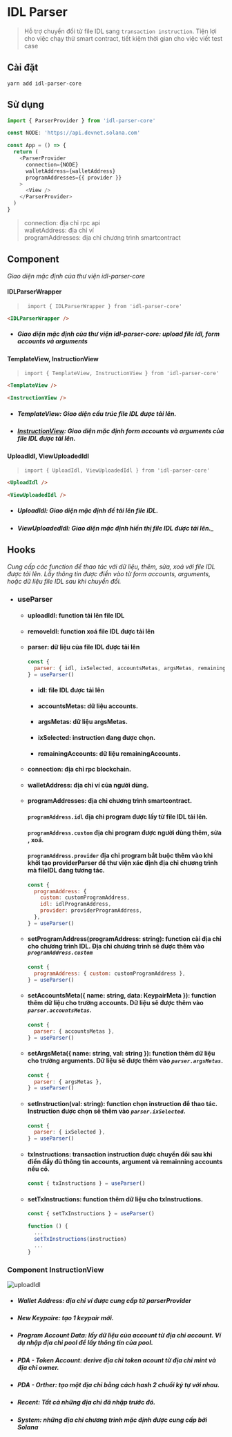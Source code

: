 # **IDL Parser**

> Hỗ trợ chuyển đổi từ file IDL sang `transaction instruction`. Tiện lợi cho việc chạy thử smart contract, tiết kiệm thời gian cho việc viết test case

## Cài đặt

`yarn add idl-parser-core`

## Sử dụng

```js
import { ParserProvider } from 'idl-parser-core'

const NODE: 'https://api.devnet.solana.com'

const App = () => {
  return (
    <ParserProvider
      connection={NODE}
      walletAddress={walletAddress}
      programAddresses={{ provider }}
    >
      <View />
    </ParserProvider>
  )
}
```

> connection: địa chỉ rpc api \
> walletAddress: địa chỉ ví \
> programAddresses: địa chỉ chương trình smartcontract

## Component

_Giao diện mặc định của thư viện idl-parser-core_

#### IDLParserWrapper

> ` import { IDLParserWrapper } from 'idl-parser-core'`

```html
<IDLParserWrapper />
```

- ##### _Giao diện mặc định của thư viện idl-parser-core: upload file idl, form accounts và arguments_

#### TemplateView, InstructionView

> `import { TemplateView, InstructionView } from 'idl-parser-core'`

```html
<TemplateView />

<InstructionView />
```

- ##### _TemplateView: Giao diện cấu trúc file IDL được tải lên._
- ##### _[InstructionView](#instructionview): Giao diện mặc định form accounts và arguments của file IDL được tải lên._

#### UploadIdl, ViewUploadedIdl

> `import { UploadIdl, ViewUploadedIdl } from 'idl-parser-core'`

```html
<UploadIdl />

<ViewUploadedIdl />
```

- ##### _UploadIdl: Giao diện mặc định để tải lên file IDL._
- ##### ViewUploadedIdl: Giao diện mặc định hiển thị file IDL được tải lên.\_

## Hooks

_Cung cấp các function để thao tác với dữ liệu, thêm, sửa, xoá với file IDL được tải lên. Lấy thông tin được điền vào từ form accounts, arguments, hoặc dữ liệu file IDL sau khi chuyển đổi._

- ### useParser

  - #### uploadIdl: function tải lên file IDL
  - #### removeIdl: function xoá file IDL được tải lên
  - #### parser: dữ liệu của file IDL được tải lên
    ```js
    const {
      parser: { idl, ixSelected, accountsMetas, argsMetas, remainingAccounts },
    } = useParser()
    ```
    - #### idl: file IDL được tải lên
    - #### accountsMetas: dữ liệu accounts.
    - #### argsMetas: dữ liệu argsMetas.
    - #### ixSelected: instruction đang được chọn.
    - #### remainingAccounts: dữ liệu remainingAccounts.
  - #### connection: địa chỉ rpc blockchain.
  - #### walletAddress: địa chỉ ví của người dùng.
  - #### programAddresses: địa chỉ chương trình smartcontract.
    #### `programAddress.idl` địa chỉ program được lấy từ file IDL tải lên.
    #### `programAddress.custom` địa chỉ program được người dùng thêm, sửa , xoá.
    #### `programAddress.provider` địa chỉ program bắt buộc thêm vào khi khởi tạo providerParser để thư viện xác định địa chỉ chương trình mà fileIDL đang tương tác.
    ```js
    const {
      programAddress: {
        custom: customProgramAddress,
        idl: idlProgramAddress,
        provider: providerProgramAddress,
      },
    } = useParser()
    ```
  - #### setProgramAddress(programAddress: string): function cài địa chỉ cho chương trình IDL. Địa chỉ chương trình sẽ được thêm vào _`programAddress.custom`_
    ```js
    const {
      programAddress: { custom: customProgramAddress },
    } = useParser()
    ```
  - #### setAccountsMeta({ name: string, data: KeypairMeta }): function thêm dữ liệu cho trường accounts. Dữ liệu sẽ được thêm vào _`parser.accountsMetas`_.
    ```js
    const {
      parser: { accountsMetas },
    } = useParser()
    ```
  - #### setArgsMeta({ name: string, val: string }): function thêm dữ liệu cho trường arguments. Dữ liệu sẽ được thêm vào _`parser.argsMetas`_.
    ```js
    const {
      parser: { argsMetas },
    } = useParser()
    ```
  - #### setInstruction(val: string): function chọn instruction để thao tác. Instruction được chọn sẽ thêm vào _`parser.ixSelected`_.
    ```js
    const {
      parser: { ixSelected },
    } = useParser()
    ```
  - #### txInstructions: transaction instruction được chuyển đổi sau khi điền đầy đủ thông tin accounts, argument và remainning accounts nếu có.
    ```js
    const { txInstructions } = useParser()
    ```
  - #### setTxInstructions: function thêm dữ liệu cho txInstructions.

    ```js
    const { setTxInstructions } = useParser()

    function () {
      ...
      setTxInstructions(instruction)
      ...
    }
    ```

### <a id="instructionview" href="javascript:void"></a> Component InstructionView

![uploadIdl](./src/static/images/docs/selection.png)

- ##### Wallet Address: địa chỉ ví được cung cấp từ parserProvider
- ##### New Keypaire: tạo 1 keypair mới.
- ##### Program Account Data: lấy dữ liệu của account từ địa chỉ account. Ví dụ nhập địa chỉ pool để lấy thông tin của pool.
- ##### PDA - Token Account: derive địa chỉ token acount từ địa chỉ mint và địa chỉ owner.
- ##### PDA - Orther: tạo một địa chỉ bằng cách hash 2 chuổi ký tự với nhau.
- ##### Recent: Tất cả những địa chỉ đã nhập trước đó.
- ##### System: những địa chỉ chương trình mặc định được cung cấp bởi Solana
